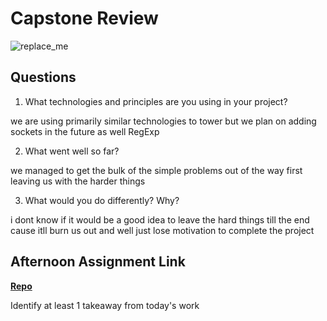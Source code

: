# Capstone Review

![replace_me](https://codeworks.blob.core.windows.net/public/assets/img/illustrations/placeholder.svg)

## Questions

1. What technologies and principles are you using in your project?

we are using primarily similar technologies to tower but we plan on adding sockets in the future as well RegExp

2. What went well so far?

we managed to get the bulk of the simple problems out of the way first leaving us with the harder things

3. What would you do differently? Why?

i dont know if it would be a good idea to leave the hard things till the end cause itll burn us out and well just lose motivation to complete the project
## Afternoon Assignment Link

**[Repo](https://github.com/JackFox77/<ASSIGNMENT_REPO>)**

Identify at least 1 takeaway from today's work
